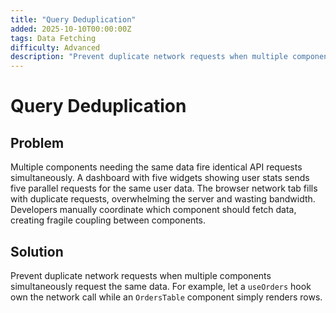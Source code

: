 ```yaml
---
title: "Query Deduplication"
added: 2025-10-10T00:00:00Z
tags: Data Fetching
difficulty: Advanced
description: "Prevent duplicate network requests when multiple components simultaneously request the same data."
---
```

# Query Deduplication

## Problem

Multiple components needing the same data fire identical API requests simultaneously. A dashboard with five widgets showing user stats sends five parallel requests for the same user data. The browser network tab fills with duplicate requests, overwhelming the server and wasting bandwidth. Developers manually coordinate which component should fetch data, creating fragile coupling between components.

## Solution

Prevent duplicate network requests when multiple components simultaneously request the same data. For example, let a `useOrders` hook own the network call while an `OrdersTable` component simply renders rows.
